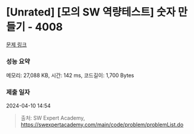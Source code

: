 # [Unrated] [모의 SW 역량테스트] 숫자 만들기 - 4008 

[문제 링크](https://swexpertacademy.com/main/code/problem/problemDetail.do?contestProbId=AWIeRZV6kBUDFAVH) 

### 성능 요약

메모리: 27,088 KB, 시간: 142 ms, 코드길이: 1,700 Bytes

### 제출 일자

2024-04-10 14:54



> 출처: SW Expert Academy, https://swexpertacademy.com/main/code/problem/problemList.do